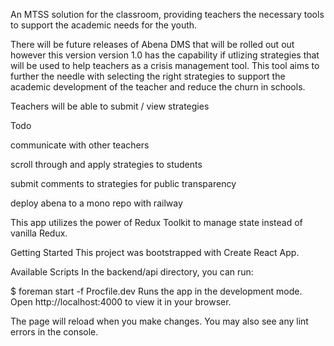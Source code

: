 An MTSS solution for the classroom, providing teachers the necessary tools to support the academic needs for the youth.

There will be future releases of Abena DMS that will be rolled out out however this version version 1.0 has the capability if utlizing strategies that will be used to help teachers as a crisis management tool. This tool aims to further the needle with selecting the right strategies to support the academic development of the teacher and reduce the churn in schools.

Teachers will be able to submit / view strategies


Todo

communicate with other teachers

scroll through and apply strategies to students


submit comments to strategies for public transparency

deploy abena to a mono repo with railway

This app utilizes the power of Redux Toolkit to manage state instead of vanilla Redux.

Getting Started
This project was bootstrapped with Create React App.

Available Scripts
In the backend/api directory, you can run:

$ foreman start -f Procfile.dev
Runs the app in the development mode.
Open http://localhost:4000 to view it in your browser.

The page will reload when you make changes.
You may also see any lint errors in the console.